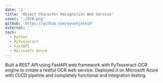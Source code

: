```yaml
---
date: '1'
title: 'Object Character Recognition Web Service'
cover: './OCR.png'
github: 'https://github.com/ayushjainid'
external: ''
tech:
  - Python
  - PyTesseract
  - FastAPI
  - Microsoft Azure
---
```


Built a REST API using FastAPI web framework with PyTesseract-OCR engine to create a restful OCR web service. Deployed it on Microsoft Azure with CI/CD pipeline and completely functional and integration testing.
